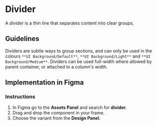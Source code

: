 # Divider

A _divider_ is a thin line that separates content into clear groups.

## Guidelines

Dividers are subtle ways to group sections, and can only be used in the colours `**UI Background/Default**`, `**UI Background/Light**` and `**UI Background/Medium**`. Dividers can be used full-width where allowed by parent container, or attached to a column's width.

## Implementation in Figma

### Instructions

1. In Figma go to the **Assets Panel** and search for **divider**.
2. Drag and drop the component in your frame.
3. Choose the variant from the **Design Panel**.
